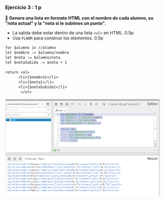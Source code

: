 ### **Ejercicio 3** : 1 p 
📌 **Genera una lista en formato HTML con el nombre de cada alumno, su "nota actual" y la "nota si le subimos un punto".**  
- La salida debe estar dentro de una lista `<ul>` en HTML. 0.5p  
- Usa `FLWOR` para construir los elementos. 0.5p  

```
for $alumno in //alumno
let $nombre := $alumno/nombre
let $nota := $alumno/nota
let $notaSubida := $nota + 1

return <ul>
      <li>{$nombre}</li>
      <li>{$nota}</li>
      <li>{$notaSubida}</li>
       </ul>
```
![alt text](capturas/3.png)